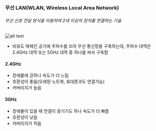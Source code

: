 ### 무선 LAN(WLAN, Wireless Local Area Network)

###### 무선 신호 전달 방식을 이용하여 2대 이상의 장치를 연결하는 기술

![alt text](<스크린샷 2025-02-26 오후 8.15.54.png>)

- 비유도 매체인 공기에 주파수를 쏘아 무선 통신망을 구축하는데, 주파수 대역은 2.4GHz 대역 또는 5GHz 대역 중 하나를 써서 구축함

#### 2.4GHz

- 장애물에 강하나 속도가 더 느림
- 호환성이 좋음(오래된 노트북, 휴대폰과도 연결가능)
- 커버리지가 높음

#### 5GHz

- 장애물이 있을 때 연결이 끊기기도 하나 속도가 더 빠름
- 호환성이 낮음
- 커버리지가 작음
